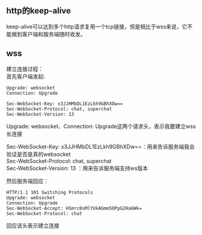 <!--
 * @Author: xiuquanxu
 * @Company: kaochong
 * @Date: 2021-01-07 17:34:09
 * @LastEditors: xiuquanxu
 * @LastEditTime: 2021-01-07 17:45:31
-->
## http的keep-alive  

keep-alive可以达到多个http请求复用一个tcp链接，但是相比于wss来说，它不能做到客户端和服务端随时收发。

## wss  

建立连接过程：  
首先客户端发起:  
```
Upgrade: websocket
Connection: Upgrade

Sec-WebSocket-Key: x3JJHMbDL1EzLkh9GBhXDw==
Sec-WebSocket-Protocol: chat, superchat
Sec-WebSocket-Version: 13
```

Upgrade: websocket、Connection: Upgrade这两个请求头，表示我要建立wss长连接    

Sec-WebSocket-Key: x3JJHMbDL1EzLkh9GBhXDw==：用来告诉服务端我会验证是否是真的websocket    
Sec-WebSocket-Protocol: chat, superchat    
Sec-WebSocket-Version: 13 ：用来告诉服务端支持ws版本  


然后服务端回应：  

```
HTTP/1.1 101 Switching Protocols
Upgrade: websocket
Connection: Upgrade
Sec-WebSocket-Accept: HSmrc0sMlYUkAGmm5OPpG2HaGWk=
Sec-WebSocket-Protocol: chat
```  

回应该头表示建立连接
